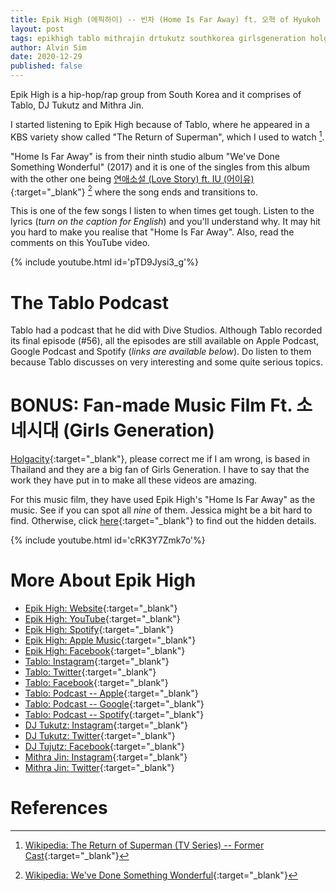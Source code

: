 ```yaml
---
title: Epik High (에픽하이) -- 빈차 (Home Is Far Away) ft. 오혁 of Hyukoh
layout: post
tags: epikhigh tablo mithrajin drtukutz southkorea girlsgeneration holgacity
author: Alvin Sim
date: 2020-12-29
published: false
---
```


Epik High is a hip-hop/rap group from South Korea and it comprises of Tablo, DJ Tukutz and Mithra Jin.

I started listening to Epik High because of Tablo, where he appeared in a KBS variety show called "The Return of Superman", which I used to watch [^1].

"Home Is Far Away" is from their ninth studio album "We've Done Something Wonderful" (2017) and it is one of the singles from this album with the other one being [연애소설 (Love Story) ft. IU (어이유)](https://www.youtube.com/watch?v=Z3INNjAEqHk&list=OLAK5uy_nm2RKQCfBJdmheDbss7RLhRhVO91G6ubE&index=2){:target="_blank"} [^2] where the song ends and transitions to.

This is one of the few songs I listen to when times get tough. Listen to the lyrics (_turn on the caption for English_) and you'll understand why. It may hit you hard to make you realise that "Home Is Far Away". Also, read the comments on this YouTube video.

{% include youtube.html id='pTD9Jysi3_g'%}

# The Tablo Podcast

Tablo had a podcast that he did with Dive Studios. Although Tablo recorded its final episode (#56), all the episodes are still available on Apple Podcast, Google Podcast and Spotify (_links are available below_). Do listen to them because Tablo discusses on very interesting and some quite serious topics.

# BONUS: Fan-made Music Film Ft. 소네시대 (Girls Generation)

[Holgacity](https://www.youtube.com/user/holgacity){:target="_blank"}, please correct me if I am wrong, is based in Thailand and they are a big fan of Girls Generation. I have to say that the work they have put in to make all these videos are amazing.

For this music film, they have used Epik High's "Home Is Far Away" as the music. See if you can spot all *nine* of them. Jessica might be a bit hard to find. Otherwise, click [here](https://www.youtube.com/watch?v=8AV3FT7G2a4){:target="_blank"} to find out the hidden details.

{% include youtube.html id='cRK3Y7Zmk7o'%}

# More About Epik High

- [Epik High: Website](https://www.epikhigh.com){:target="_blank"}
- [Epik High: YouTube](https://www.youtube.com/channel/UCTcEu0jaf3DrsTjnGwwvsvA){:target="_blank"}
- [Epik High: Spotify](https://open.spotify.com/artist/5snNHNlYT2UrtZo5HCJkiw){:target="_blank"}
- [Epik High: Apple Music](https://music.apple.com/au/artist/epik-high/139334133){:target="_blank"}
- [Epik High: Facebook](https://www.facebook.com/EPIKHIGH/){:target="_blank"}
- [Tablo: Instagram](https://www.instagram.com/blobyblo/){:target="_blank"}
- [Tablo: Twitter](https://twitter.com/blobyblo){:target="_blank"}
- [Tablo: Facebook](https://www.facebook.com/officialtablo){:target="_blank"}
- [Tablo: Podcast -- Apple](https://podcasts.apple.com/au/podcast/the-tablo-podcast/id1474359464){:target="_blank"}
- [Tablo: Podcast -- Google](https://podcasts.google.com/feed/aHR0cHM6Ly9mZWVkcy5zaW1wbGVjYXN0LmNvbS9ScURaV01xbg?hl=en){:target="_blank"}
- [Tablo: Podcast -- Spotify](https://open.spotify.com/show/5qwKkz84WTu3hCcmOwcxEF){:target="_blank"}
- [DJ Tukutz: Instagram](https://www.instagram.com/realtukutz/){:target="_blank"}
- [DJ Tukutz: Twitter](https://twitter.com/Tukutz81){:target="_blank"}
- [DJ Tujutz: Facebook](https://www.facebook.com/reaItukutz){:target="_blank"}
- [Mithra Jin: Instagram](https://www.instagram.com/realtukutz/){:target="_blank"}
- [Mithra Jin: Twitter](https://twitter.com/realmithrajin){:target="_blank"}

# References

[^1]: [Wikipedia: The Return of Superman (TV Series) -- Former Cast](https://en.wikipedia.org/wiki/The_Return_of_Superman_(TV_series)#Former_cast){:target="_blank"}
[^2]: [Wikipedia: We've Done Something Wonderful](https://en.wikipedia.org/wiki/We%27ve_Done_Something_Wonderful){:target="_blank"}
